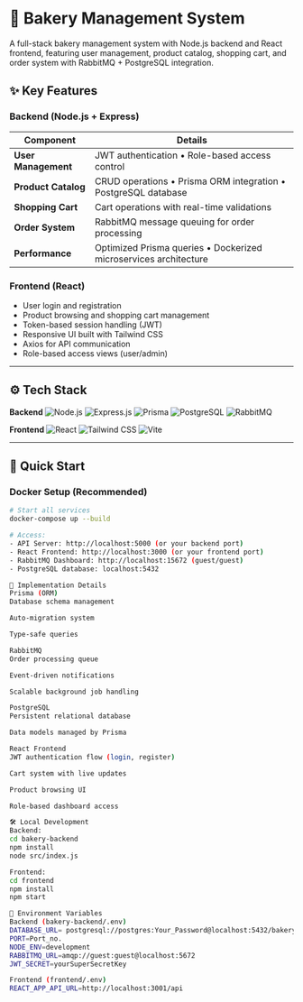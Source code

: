 # 🍞 Bakery Management System

A full-stack bakery management system with Node.js backend and React frontend, featuring user management, product catalog, shopping cart, and order system with RabbitMQ + PostgreSQL integration.

## ✨ Key Features

### **Backend (Node.js + Express)**
| Component | Details |
|-----------|---------|
| **User Management** | JWT authentication • Role-based access control |
| **Product Catalog** | CRUD operations • Prisma ORM integration • PostgreSQL database |
| **Shopping Cart** | Cart operations with real-time validations |
| **Order System** | RabbitMQ message queuing for order processing |
| **Performance** | Optimized Prisma queries • Dockerized microservices architecture |

### **Frontend (React)**
- User login and registration
- Product browsing and shopping cart management
- Token-based session handling (JWT)
- Responsive UI built with Tailwind CSS
- Axios for API communication
- Role-based access views (user/admin)

---

## ⚙️ Tech Stack

**Backend**
![Node.js](https://img.shields.io/badge/Node.js-43853D?style=for-the-badge&logo=node.js&logoColor=white)
![Express.js](https://img.shields.io/badge/Express.js-000000?style=for-the-badge&logo=express&logoColor=white)
![Prisma](https://img.shields.io/badge/Prisma-2D3748?style=for-the-badge&logo=prisma&logoColor=white)
![PostgreSQL](https://img.shields.io/badge/PostgreSQL-316192?style=for-the-badge&logo=postgresql&logoColor=white)
![RabbitMQ](https://img.shields.io/badge/RabbitMQ-FF6600?style=for-the-badge&logo=rabbitmq&logoColor=white)

**Frontend**
![React](https://img.shields.io/badge/React-20232a?style=for-the-badge&logo=react&logoColor=61DAFB)
![Tailwind CSS](https://img.shields.io/badge/TailwindCSS-38B2AC?style=for-the-badge&logo=tailwind-css&logoColor=white)
![Vite](https://img.shields.io/badge/Vite-646CFF?style=for-the-badge&logo=vite&logoColor=white)

---

## 🚀 Quick Start

### Docker Setup (Recommended)
```bash
# Start all services
docker-compose up --build

# Access:
- API Server: http://localhost:5000 (or your backend port)
- React Frontend: http://localhost:3000 (or your frontend port)
- RabbitMQ Dashboard: http://localhost:15672 (guest/guest)
- PostgreSQL database: localhost:5432

🔧 Implementation Details
Prisma (ORM)
Database schema management

Auto-migration system

Type-safe queries

RabbitMQ
Order processing queue

Event-driven notifications

Scalable background job handling

PostgreSQL
Persistent relational database

Data models managed by Prisma

React Frontend
JWT authentication flow (login, register)

Cart system with live updates

Product browsing UI

Role-based dashboard access

🛠️ Local Development
Backend:
cd bakery-backend
npm install
node src/index.js

Frontend:
cd frontend
npm install
npm start

📝 Environment Variables
Backend (bakery-backend/.env)
DATABASE_URL= postgresql://postgres:Your_Password@localhost:5432/bakery?schema=public
PORT=Port_no.
NODE_ENV=development
RABBITMQ_URL=amqp://guest:guest@localhost:5672
JWT_SECRET=yourSuperSecretKey

Frontend (frontend/.env)
REACT_APP_API_URL=http://localhost:3001/api

